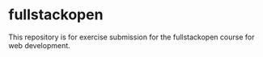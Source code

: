 # fullstackopen

This repository is for exercise submission for the fullstackopen course for web development.
